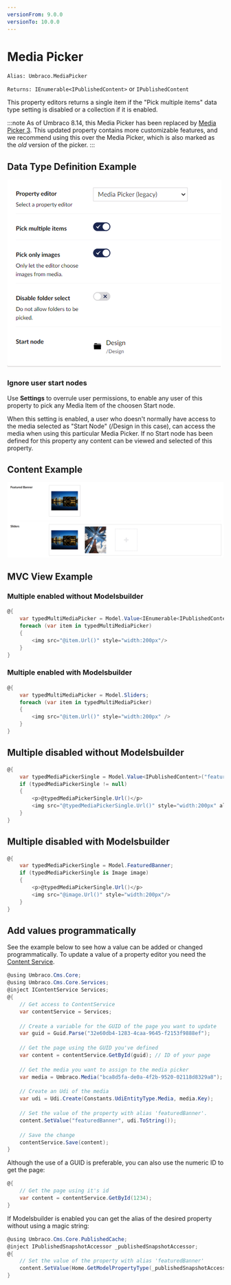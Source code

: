 ```yaml
---
versionFrom: 9.0.0
versionTo: 10.0.0
---
```


# Media Picker

`Alias: Umbraco.MediaPicker`

`Returns: IEnumerable<IPublishedContent>` or `IPublishedContent`

This property editors returns a single item if the "Pick multiple items" data type setting is disabled or a collection if it is enabled.

:::note
As of Umbraco 8.14, this Media Picker has been replaced by [Media Picker 3](media-picker-3.md). This updated property contains more customizable features, and we recommend using this over the Media Picker, which is also marked as the *old* version of the picker.
:::

## Data Type Definition Example

![Media Picker Data Type Definition](images/Media-Picker-DataType-v10.png)

### Ignore user start nodes

Use **Settings** to overrule user permissions, to enable any user of this property to pick any Media Item of the choosen Start node.

When this setting is enabled, a user who doesn't normally have access to the media selected as "Start Node" (/Design in this case), can access the media when using this particular Media Picker. If no Start node has been defined for this property any content can be viewed and selected of this property.

## Content Example

![Media Picker Content](images/Media-Picker-Content-v8.png)

## MVC View Example

### Multiple enabled without Modelsbuilder

```csharp
@{
    var typedMultiMediaPicker = Model.Value<IEnumerable<IPublishedContent>>("sliders");
    foreach (var item in typedMultiMediaPicker)
    {
        <img src="@item.Url()" style="width:200px"/>
    }
}
```

### Multiple enabled with Modelsbuilder

```csharp
@{
    var typedMultiMediaPicker = Model.Sliders;
    foreach (var item in typedMultiMediaPicker)
    {
        <img src="@item.Url()" style="width:200px" />
    }
}
```

## Multiple disabled without Modelsbuilder

```csharp
@{
    var typedMediaPickerSingle = Model.Value<IPublishedContent>("featuredBanner");
    if (typedMediaPickerSingle != null)
    {
        <p>@typedMediaPickerSingle.Url()</p>
        <img src="@typedMediaPickerSingle.Url()" style="width:200px" alt="@typedMediaPickerSingle.Value("alt")" />
    }
}
```

## Multiple disabled with Modelsbuilder

```csharp
@{
    var typedMediaPickerSingle = Model.FeaturedBanner;
    if (typedMediaPickerSingle is Image image)
    {
        <p>@typedMediaPickerSingle.Url()</p>
        <img src="@image.Url()" style="width:200px"/>
    }
}
```

## Add values programmatically

See the example below to see how a value can be added or changed programmatically. To update a value of a property editor you need the [Content Service](../../../../../Reference/Management/Services/ContentService/index.md).

```csharp
@using Umbraco.Cms.Core;
@using Umbraco.Cms.Core.Services;
@inject IContentService Services;
@{
    // Get access to ContentService
    var contentService = Services;

    // Create a variable for the GUID of the page you want to update
    var guid = Guid.Parse("32e60db4-1283-4caa-9645-f2153f9888ef");

    // Get the page using the GUID you've defined
    var content = contentService.GetById(guid); // ID of your page

    // Get the media you want to assign to the media picker 
    var media = Umbraco.Media("bca8d5fa-de0a-4f2b-9520-02118d8329a8");

    // Create an Udi of the media
    var udi = Udi.Create(Constants.UdiEntityType.Media, media.Key);

    // Set the value of the property with alias 'featuredBanner'. 
    content.SetValue("featuredBanner", udi.ToString());

    // Save the change
    contentService.Save(content);
}
```

Although the use of a GUID is preferable, you can also use the numeric ID to get the page:

```csharp
@{
    // Get the page using it's id
    var content = contentService.GetById(1234); 
}
```

If Modelsbuilder is enabled you can get the alias of the desired property without using a magic string:

```csharp
@using Umbraco.Cms.Core.PublishedCache;
@inject IPublishedSnapshotAccessor _publishedSnapshotAccessor;
@{
    // Set the value of the property with alias 'featuredBanner'
    content.SetValue(Home.GetModelPropertyType(_publishedSnapshotAccessor, x => x.FeaturedBanner).Alias, udi.ToString());
}
```
